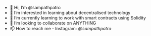 - 👋 Hi, I’m @sampathpatro
- 👀 I’m interested in learning about decentralised technology
- 🌱 I’m currently learning to work with smart contracts using Solidity
- 💞️ I’m looking to collaborate on ANYTHING
- 📫 How to reach me - Instagram: @_sampathpatro_

<!---
sampathpatro/sampathpatro is a ✨ special ✨ repository because its `README.md` (this file) appears on your GitHub profile.
You can click the Preview link to take a look at your changes.
--->
